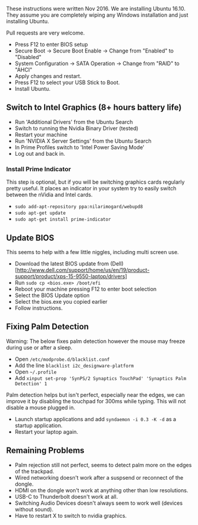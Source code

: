 These instructions were written Nov 2016. We are installing Ubuntu 16.10.
They assume you are completely wiping any Windows installation and just
installing Ubuntu.

Pull requests are very welcome.

* Press F12 to enter BIOS setup
* Secure Boot -> Secure Boot Enable -> Change from "Enabled" to "Disabled"
* System Configuration -> SATA Operation -> Change from "RAID" to "AHCI"
* Apply changes and restart.
* Press F12 to select your USB Stick to Boot.
* Install Ubuntu.


## Switch to Intel Graphics (8+ hours battery life)

* Run 'Additional Drivers' from the Ubuntu Search
* Switch to running the Nvidia Binary Driver (tested)
* Restart your machine
* Run 'NVIDIA X Server Settings' from the Ubuntu Search
* In Prime Profiles switch to 'Intel Power Saving Mode'
* Log out and back in.

### Install Prime Indicator

This step is optional, but if you will be switching graphics cards regularly
pretty useful. It places an indicator in your system try to easily switch
between the nVidia and Intel cards.

* `sudo add-apt-repository ppa:nilarimogard/webupd8`
* `sudo apt-get update`
* `sudo apt-get install prime-indicator`


## Update BIOS

This seems to help with a few little niggles, including multi screen use.

* Download the latest BIOS update from (Dell)[http://www.dell.com/support/home/us/en/19/product-support/product/xps-15-9550-laptop/drivers]
* Run `sudo cp <bios.exe> /boot/efi`
* Reboot your machine pressing F12 to enter boot selection
* Select the BIOS Update option
* Select the bios.exe you copied earlier
* Follow instructions.

## Fixing Palm Detection

Warning: The below fixes palm detection however the mouse may freeze during use or after
a sleep.

* Open `/etc/modprobe.d/blacklist.conf`
* Add the line `blacklist i2c_designware-platform`
* Open `~/.profile`
* Add `xinput set-prop 'SynPS/2 Synaptics TouchPad' 'Synaptics Palm Detection' 1`

Palm detection helps but isn't perfect, especially near the edges, we can improve it
by disabling the touchpad for 300ms while typing. This will not disable a mouse plugged in.

* Launch startup applications and add `syndaemon -i 0.3 -K -d` as a startup application.
* Restart your laptop again.


## Remaining Problems

* Palm rejection still not perfect, seems to detect palm more on the edges of the trackpad.
* Wired networking doesn't work after a suspsend or reconnect of the dongle.
* HDMI on the dongle won't work at anything other than low resolutions.
* USB-C to Thunderbolt doesn't work at all.
* Switching Audio Devices doesn't always seem to work well (devices without sound).
* Have to restart X to switch to nvidia graphics.
